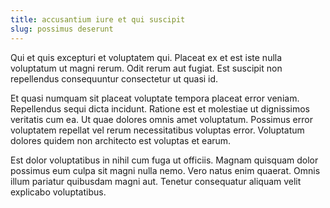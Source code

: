 ```yaml
---
title: accusantium iure et qui suscipit
slug: possimus deserunt
---
```


Qui et quis excepturi et voluptatem qui. Placeat ex et est iste nulla voluptatum ut magni rerum. Odit rerum aut fugiat. Est suscipit non repellendus consequuntur consectetur ut quasi id.

Et quasi numquam sit placeat voluptate tempora placeat error veniam. Repellendus sequi dicta incidunt. Ratione est et molestiae ut dignissimos veritatis cum ea. Ut quae dolores omnis amet voluptatum. Possimus error voluptatem repellat vel rerum necessitatibus voluptas error. Voluptatum dolores quidem non architecto est voluptas et earum.

Est dolor voluptatibus in nihil cum fuga ut officiis. Magnam quisquam dolor possimus eum culpa sit magni nulla nemo. Vero natus enim quaerat. Omnis illum pariatur quibusdam magni aut. Tenetur consequatur aliquam velit explicabo voluptatibus.
